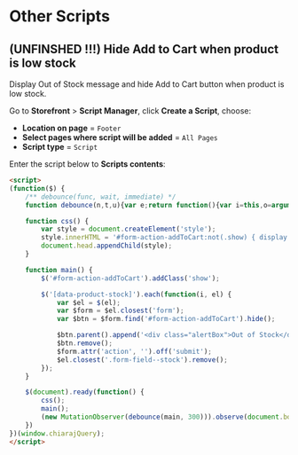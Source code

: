 # Other Scripts

## (UNFINSHED !!!) Hide Add to Cart when product is low stock 

Display Out of Stock message and hide Add to Cart button when product is low stock.


Go to **Storefront** > **Script Manager**, click **Create a Script**, choose:

- **Location on page** = `Footer`
- **Select pages where script will be added** = `All Pages`
- **Script type** = `Script`

Enter the script below to **Scripts contents**:

```html
<script>
(function($) {
    /** debounce(func, wait, immediate) */
    function debounce(n,t,u){var e;return function(){var i=this,o=arguments,a=u&&!e;clearTimeout(e),e=setTimeout(function(){e=null,u||n.apply(i,o)},t),a&&n.apply(i,o)}}

    function css() {
        var style = document.createElement('style');
        style.innerHTML = '#form-action-addToCart:not(.show) { display: none }';
        document.head.appendChild(style);
    }

    function main() {
        $('#form-action-addToCart').addClass('show');

        $('[data-product-stock]').each(function(i, el) {
            var $el = $(el);
            var $form = $el.closest('form');
            var $btn = $form.find('#form-action-addToCart').hide();

            $btn.parent().append('<div class="alertBox">Out of Stock</div>');
            $btn.remove();
            $form.attr('action', '').off('submit');
            $el.closest('.form-field--stock').remove();
        });
    }

    $(document).ready(function() {
        css();
        main();
        (new MutationObserver(debounce(main, 300))).observe(document.body, { subtree: true, childList: true });
    })
})(window.chiarajQuery);
</script>
```
